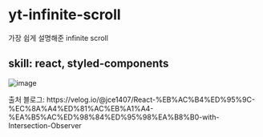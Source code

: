 # yt-infinite-scroll
<p>가장 쉽게 설명해준 infinite scroll</p>

<h2>skill: react, styled-components</h2>

![image](https://user-images.githubusercontent.com/84432740/155833083-7e1bbdd9-c90d-4a56-9233-ca1afa83f1a3.png)

<p>출처 블로그: https://velog.io/@jce1407/React-%EB%AC%B4%ED%95%9C-%EC%8A%A4%ED%81%AC%EB%A1%A4-%EA%B5%AC%ED%98%84%ED%95%98%EA%B8%B0-with-Intersection-Observer</p>
